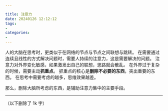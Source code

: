 ```yaml
---

title: 注意力
date: 20240126 12:12:12
tags:
-
categories:
-
---
```


人的大脑在思考时，更类似于在网络的节点与节点之间联想与跳转。
在需要通过连续且线性的方式解决问题时，需要人持续的注意力，这是需要解决的问题。
注意力对外界变化敏感，如果激发出自己的联想，思路就会散乱。
在外界过于复杂的时候，需要主动**抓重点**。
抓重点的核心是**删除不必要的东西**，突出重要的东西。
在思考中需要考虑的越多，思维效果越差。

那么，删除大脑所考虑的东西，是辅助注意力集中的主要手段。

---
（以下删除了 1k 字）
